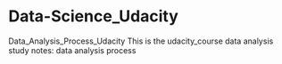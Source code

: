 # Data-Science_Udacity
Data_Analysis_Process_Udacity
This is the udacity_course data analysis study notes: data analysis process

